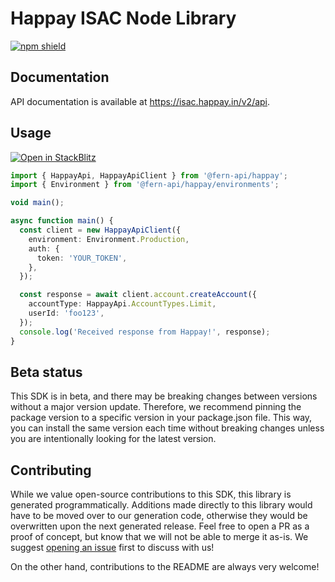# Happay ISAC Node Library

[![npm shield](https://img.shields.io/npm/v/@fern-api/happay)](https://www.npmjs.com/package/@fern-api/happay)

## Documentation

API documentation is available at <https://isac.happay.in/v2/api>.

## Usage

[![Open in StackBlitz](https://developer.stackblitz.com/img/open_in_stackblitz.svg)](https://stackblitz.com/edit/typescript-example-using-sdk-built-with-fern-kozwif?file=app.ts&view=editor)

```typescript
import { HappayApi, HappayApiClient } from '@fern-api/happay';
import { Environment } from '@fern-api/happay/environments';

void main();

async function main() {
  const client = new HappayApiClient({
    environment: Environment.Production,
    auth: {
      token: 'YOUR_TOKEN',
    },
  });

  const response = await client.account.createAccount({
    accountType: HappayApi.AccountTypes.Limit,
    userId: 'foo123',
  });
  console.log('Received response from Happay!', response);
}
```

## Beta status

This SDK is in beta, and there may be breaking changes between versions without a major version update. Therefore, we recommend pinning the package version to a specific version in your package.json file. This way, you can install the same version each time without breaking changes unless you are intentionally looking for the latest version.

## Contributing

While we value open-source contributions to this SDK, this library is generated programmatically. Additions made directly to this library would have to be moved over to our generation code, otherwise they would be overwritten upon the next generated release. Feel free to open a PR as a proof of concept, but know that we will not be able to merge it as-is. We suggest [opening an issue](https://github.com/fern-happay/happay-node/issues) first to discuss with us!

On the other hand, contributions to the README are always very welcome!
